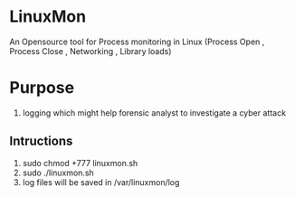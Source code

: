 # LinuxMon
An Opensource tool for Process monitoring in Linux (Process Open , Process Close , Networking , Library loads)

# Purpose
1. logging which might help forensic analyst to investigate a cyber attack

## Intructions
1. sudo chmod +777 linuxmon.sh
2. sudo ./linuxmon.sh
3. log files will be saved in /var/linuxmon/log
